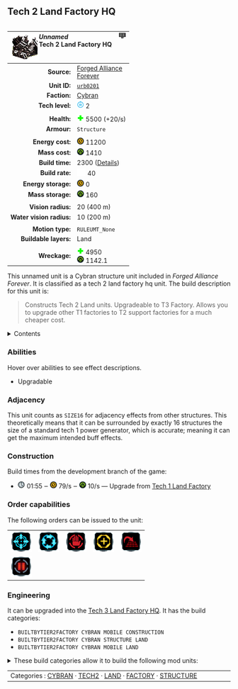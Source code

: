 Tech 2 Land Factory HQ
----
<table align="right">
    <thead>
        <tr>
            <th align="left" colspan="2">
                <img align="left" src="icons/units/URB0201_icon.png" title="The unit icon" /><img align="right" src="icons/strategicicons/icon_factoryhq2_land_rest.png" title="icon_factoryhq2_land" /><i>Unnamed</i><br />Tech 2 Land Factory HQ
            </th>
        </tr>
    </thead>
    <tbody>
        <tr>
            <td align="right"><strong>Source:</strong></td>
            <td><a href="Forged Alliance Forever">Forged Alliance<br />Forever</a></td>
        </tr>
        <tr>
            <td align="right"><strong>Unit ID:</strong></td>
            <td><a href="https://github.com/FAForever/fa/D:/faf-development/fa/units/URB0201/URB0201_unit.bp"><code>urb0201</code></a></td>
        </tr>
        <tr>
            <td align="right"><strong>Faction:</strong></td>
            <td><a href="_categories.CYBRAN">Cybran</a></td>
        </tr>
        <tr>
            <td align="right"><strong>Tech level:</strong></td>
            <td><img src="icons/T2.png" title="Tech 2" /> 2</td>
        </tr>
        <tr><td align="center" colspan="2"></td></tr>
        <tr>
            <td align="right"><strong>Health:</strong></td>
            <td><img src="icons/health.png" title="Health" /> 5500 (+20/s)</td>
        </tr>
        <tr>
            <td align="right"><strong>Armour:</strong></td>
            <td><code>Structure</code></td>
        </tr>
        <tr><td align="center" colspan="2"></td></tr>
        <tr>
            <td align="right"><strong>Energy cost:</strong></td>
            <td><img src="icons/energy.png" title="Energy" /> 11200</td>
        </tr>
        <tr>
            <td align="right"><strong>Mass cost:</strong></td>
            <td><img src="icons/mass.png" title="Mass" /> 1410</td>
        </tr>
        <tr>
            <td align="right"><strong>Build time:</strong></td>
            <td>2300 (<a href="#construction">Details</a>)</td>
        </tr>
        <tr>
            <td align="right"><strong>Build rate:</strong></td>
            <td><img src="icons/build.png" title="Build" /> 40</td>
        </tr>
        <tr>
            <td align="right"><strong>Energy storage:</strong></td>
            <td><img src="icons/energy.png" title="Energy" /> 0</td>
        </tr>
        <tr>
            <td align="right"><strong>Mass storage:</strong></td>
            <td><img src="icons/mass.png" title="Mass" /> 160</td>
        </tr>
        <tr><td align="center" colspan="2"></td></tr>
        <tr>
            <td align="right"><strong>Vision radius:</strong></td>
            <td> <span title="0.40 km, 0.25 mi">20 (400 m)</span></td>
        </tr>
        <tr>
            <td align="right"><strong>Water vision radius:</strong></td>
            <td> <span title="0.20 km, 0.12 mi">10 (200 m)</span></td>
        </tr>
        <tr><td align="center" colspan="2"></td></tr>
        <tr>
            <td align="right"><strong>Motion type:</strong></td>
            <td><code>RULEUMT_None</code></td>
        </tr>
        <tr>
            <td align="right"><strong>Buildable layers:</strong></td>
            <td>Land</td>
        </tr>
        <tr><td align="center" colspan="2"></td></tr>
        <tr>
            <td align="right"><strong>Wreckage:</strong></td>
            <td><img src="icons/health.png" title="Health" /> 4950<br /><img src="icons/mass.png" title="Mass" /> 1142.1</td>
        </tr>
    </tbody>
</table>

This unnamed unit is a Cybran structure unit included in *Forged Alliance Forever*.
It is classified as a tech 2 land factory hq unit.
The build description for this unit is:

<blockquote>Constructs Tech 2 Land units. Upgradeable to T3 Factory. Allows you to upgrade other T1 factories to T2 support factories for a much cheaper cost.</blockquote>

<details>
<summary>Contents</summary>

1. – <a href="#abilities">Abilities</a>
2. – <a href="#adjacency">Adjacency</a>
3. – <a href="#construction">Construction</a>
4. – <a href="#order-capabilities">Order capabilities</a>
5. – <a href="#engineering">Engineering</a>
</details>

### Abilities
Hover over abilities to see effect descriptions.

* <span title="Can build a unit to replace itself">Upgradable</span>

### Adjacency
This unit counts as `SIZE16` for adjacency effects from other structures. This theoretically means that it can be surrounded by exactly 16 structures the size of a standard tech 1 power generator, which is accurate; meaning it can get the maximum intended buff effects. 

### Construction
Build times from the development branch of the game:
* <img src="icons/time.png" title="Time" /> 01:55 ‒ <img src="icons/energy.png" title="Energy" /> 79/s ‒ <img src="icons/mass.png" title="Mass" /> 10/s — Upgrade from <a href="URB0101">Tech 1 Land Factory</a>

### Order capabilities
The following orders can be issued to the unit:
<table>
<td><img float="left" src="icons/orders/move.png" title="Move" /></td>
<td><img float="left" src="icons/orders/patrol.png" title="Patrol" /></td>
<td><img float="left" src="icons/orders/stop.png" title="Stop" /></td>
<td><img float="left" src="icons/orders/guard.png" title="Assist" /></td>
<td><img float="left" src="icons/orders/stand-ground.png" title="Fire State" /></td>
<tr>
<td><img float="left" src="icons/orders/pause.png" title="Pause Construction
Pause/unpause current construction order" /></td>
</table>

### Engineering
It can be upgraded into the <a href="URB0301">Tech 3 Land Factory HQ</a>.
It has the build categories:
* <code>BUILTBYTIER2FACTORY CYBRAN MOBILE CONSTRUCTION</code>
* <code>BUILTBYTIER2FACTORY CYBRAN STRUCTURE LAND</code>
* <code>BUILTBYTIER2FACTORY CYBRAN MOBILE LAND</code>


<details>
<summary>These build categories allow it to build the following mod units:

</summary>

<table>
    <tr>
        <td><img src="icons/T1.png" title="T1" /></td>
        <td><a href="URL0105"><img src="icons/units/URL0105_icon.png" title="Tech 1 Engineer" width="64px" /></a></td>
        <td><a href="URL0101"><img src="icons/units/URL0101_icon.png" title="Tech 1 Land Scout" width="64px" /></a></td>
        <td><a href="URL0106"><img src="icons/units/URL0106_icon.png" title="Tech 1 Light Assault Bot" width="64px" /></a></td>
        <td><a href="URL0107"><img src="icons/units/URL0107_icon.png" title="Tech 1 Assault Bot" width="64px" /></a></td>
        <td><a href="URL0104"><img src="icons/units/URL0104_icon.png" title="Tech 1 Mobile Anti-Air Gun" width="64px" /></a></td>
        <td><a href="URL0103"><img src="icons/units/URL0103_icon.png" title="Tech 1 Mobile Light Artillery" width="64px" /></a></td>
    </tr>
    <tr>
        <td><img src="icons/T2.png" title="T2" /></td>
        <td><a href="URL0208"><img src="icons/units/URL0208_icon.png" title="Tech 2 Engineer" width="64px" /></a></td>
        <td><a href="DRL0204"><img src="icons/units/DRL0204_icon.png" title="Tech 2 Rocket Bot" width="64px" /></a></td>
        <td><a href="URL0202"><img src="icons/units/URL0202_icon.png" title="Tech 2 Heavy Tank" width="64px" /></a></td>
        <td><a href="URL0203"><img src="icons/units/URL0203_icon.png" title="Tech 2 Amphibious Tank" width="64px" /></a></td>
        <td><a href="URL0205"><img src="icons/units/URL0205_icon.png" title="Tech 2 Mobile AA Flak Artillery" width="64px" /></a></td>
        <td><a href="URL0111"><img src="icons/units/URL0111_icon.png" title="Tech 2 Mobile Missile Launcher" width="64px" /></a></td>
        <td><a href="URL0306"><img src="icons/units/URL0306_icon.png" title="Tech 2 Mobile Stealth Field System" width="64px" /></a></td>
        <td><a href="XRL0302"><img src="icons/units/XRL0302_icon.png" title="Tech 2 Mobile Bomb" width="64px" /></a></td>
    </tr>
</table>

</details>


<table align="center">
<td width="1215px">Categories : 
<a href="_categories.CYBRAN">CYBRAN</a> · 
<a href="_categories.TECH2">TECH2</a> · 
<a href="_categories.LAND">LAND</a> · 
<a href="_categories.FACTORY">FACTORY</a> · 
<a href="_categories.STRUCTURE">STRUCTURE</a></td>
</table>
